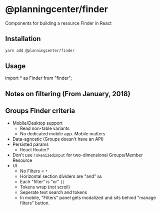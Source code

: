 # @planningcenter/finder

Components for building a resource Finder in React

## Installation
```bash
yarn add @planningcenter/finder
```

## Usage
import * as Finder from "finder";

## Notes on filtering (From January, 2018)

## Groups Finder criteria

* Mobile/Desktop support
  - Read non-table variants
  - No dedicated mobile app. Mobile matters
* Data-agnostic (Groups doesn't have an API)
* Persisted params
  - React Router?
* Don't use `TokenizedInput` for two-dimensional Groups/Member Resource
* UI
  - No Filters = `*`
  - Horizontal section dividers are "and" `&&`
  - Each "filter" is "or" `||`
  - Tokens wrap (not scroll)
  - Seperate text search and tokens
  - In mobile, "Filters" panel gets modalized and sits behind "manage filters" button.
